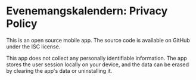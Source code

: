 # Evenemangskalendern: Privacy Policy

This is an open source mobile app. The source code is available on GitHub under the ISC license.

This app does not collect any personally identifiable information. The app stores the user session locally on your device, and the data can be erased by clearing the app's data or uninstalling it.
